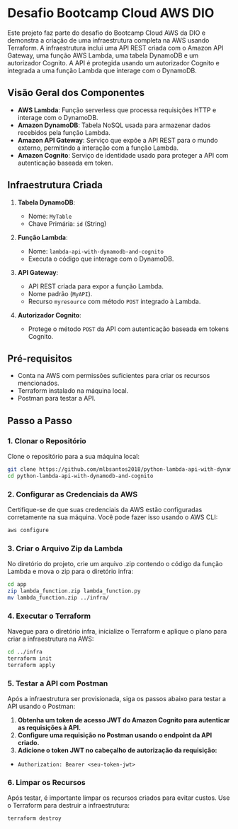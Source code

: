 # Desafio Bootcamp Cloud AWS DIO

Este projeto faz parte do desafio do Bootcamp Cloud AWS da DIO e demonstra a criação de uma infraestrutura completa na AWS usando Terraform. A infraestrutura inclui uma API REST criada com o Amazon API Gateway, uma função AWS Lambda, uma tabela DynamoDB e um autorizador Cognito. A API é protegida usando um autorizador Cognito e integrada a uma função Lambda que interage com o DynamoDB.

## Visão Geral dos Componentes

- **AWS Lambda**: Função serverless que processa requisições HTTP e interage com o DynamoDB.
- **Amazon DynamoDB**: Tabela NoSQL usada para armazenar dados recebidos pela função Lambda.
- **Amazon API Gateway**: Serviço que expõe a API REST para o mundo externo, permitindo a interação com a função Lambda.
- **Amazon Cognito**: Serviço de identidade usado para proteger a API com autenticação baseada em token.

## Infraestrutura Criada

1. **Tabela DynamoDB**:
   - Nome: `MyTable`
   - Chave Primária: `id` (String)

2. **Função Lambda**:
   - Nome: `lambda-api-with-dynamodb-and-cognito`
   - Executa o código que interage com o DynamoDB.

3. **API Gateway**:
   - API REST criada para expor a função Lambda.
   - Nome padrão (`MyAPI`).
   - Recurso `myresource` com método `POST` integrado à Lambda.

4. **Autorizador Cognito**:
   - Protege o método `POST` da API com autenticação baseada em tokens Cognito.

## Pré-requisitos

- Conta na AWS com permissões suficientes para criar os recursos mencionados.
- Terraform instalado na máquina local.
- Postman para testar a API.

## Passo a Passo

### 1. Clonar o Repositório

Clone o repositório para a sua máquina local:

```bash
git clone https://github.com/mlbsantos2018/python-lambda-api-with-dynamodb-and-cognito.git
cd python-lambda-api-with-dynamodb-and-cognito
```

### 2. Configurar as Credenciais da AWS

Certifique-se de que suas credenciais da AWS estão configuradas corretamente na sua máquina. Você pode fazer isso usando o AWS CLI:

```bash
aws configure
```

### 3. Criar o Arquivo Zip da Lambda

No diretório do projeto, crie um arquivo .zip contendo o código da função Lambda e mova o zip para o diretório infra:

```bash
cd app
zip lambda_function.zip lambda_function.py
mv lambda_function.zip ../infra/
```

### 4. Executar o Terraform

Navegue para o diretório infra, inicialize o Terraform e aplique o plano para criar a infraestrutura na AWS:

```bash
cd ../infra
terraform init
terraform apply
```

### 5. Testar a API com Postman

Após a infraestrutura ser provisionada, siga os passos abaixo para testar a API usando o Postman:

  1. **Obtenha um token de acesso JWT do Amazon Cognito para autenticar as requisições à API.**
  2. **Configure uma requisição no Postman usando o endpoint da API criado.**
  3. **Adicione o token JWT no cabeçalho de autorização da requisição:**
   - `Authorization: Bearer <seu-token-jwt>`

### 6. Limpar os Recursos

Após testar, é importante limpar os recursos criados para evitar custos. Use o Terraform para destruir a infraestrutura:

```bash
terraform destroy
```
